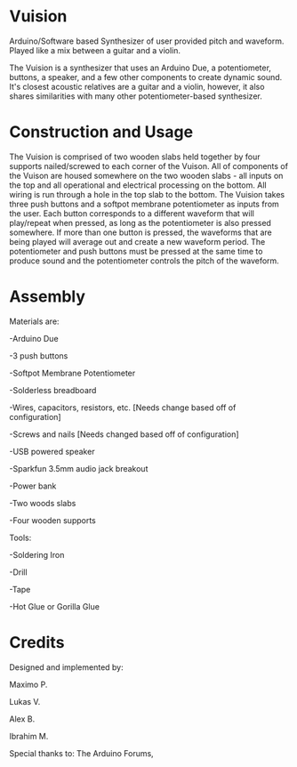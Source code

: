 # Vuision
Arduino/Software based Synthesizer of user provided pitch and waveform. Played like a mix between a guitar and a violin.

The Vuision is a synthesizer that uses an Arduino Due, a potentiometer, buttons, a speaker, and a few other components to create dynamic sound. It's closest acoustic relatives are a guitar and a violin, however, it also shares similarities with many other potentiometer-based synthesizer.

# Construction and Usage
The Vuision is comprised of two wooden slabs held together by four supports nailed/screwed to each corner of the Vuison. All of components of the Vuison are housed somewhere on the two wooden slabs - all inputs on the top and all operational and electrical processing on the bottom. All wiring is run through a hole in the top slab to the bottom. The Vuision takes three push buttons and a softpot membrane potentiometer as inputs from the user. Each button corresponds to a different waveform that will play/repeat when pressed, as long as the potentiometer is also pressed somewhere. If more than one button is pressed, the waveforms that are being played will average out and create a new waveform period. The potentiometer and push buttons must be pressed at the same time to produce sound and the potentiometer controls the pitch of the waveform.

# Assembly
Materials are:

-Arduino Due 

-3 push buttons

-Softpot Membrane Potentiometer 

-Solderless breadboard 

-Wires, capacitors, resistors, etc. [Needs change based off of configuration] 

-Screws and nails [Needs changed based off of configuration] 

-USB powered speaker 

-Sparkfun 3.5mm audio jack breakout 

-Power bank 

-Two woods slabs 

-Four wooden supports

Tools: 

-Soldering Iron 

-Drill 

-Tape 

-Hot Glue or Gorilla Glue

# Credits
Designed and implemented by:

Maximo P.

Lukas V.

Alex B.

Ibrahim M.

Special thanks to: The Arduino Forums, 
